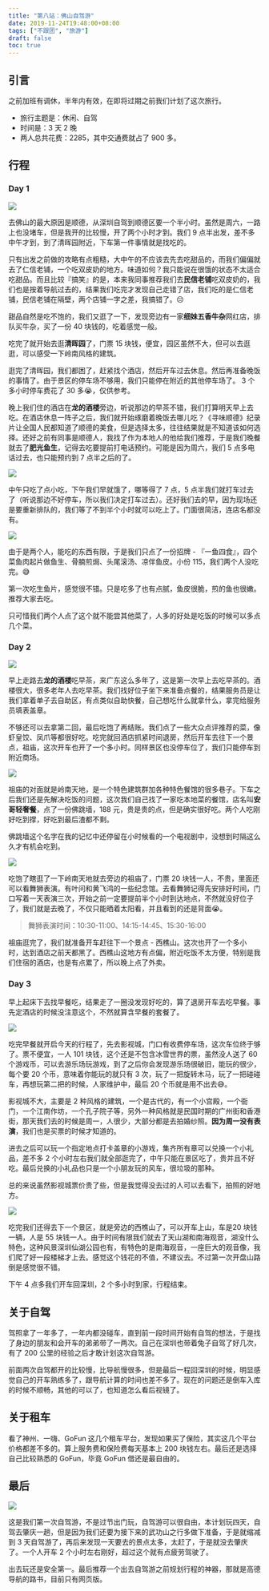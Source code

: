 ```yaml
---
title: "第八站：佛山自驾游"
date: 2019-11-24T19:48:00+08:00
tags: ["不跟团", "旅游"] 
draft: false
toc: true
---
```



## 引言

之前加班有调休，半年内有效，在即将过期之前我们计划了这次旅行。

- 旅行主题是：休闲、自驾
- 时间是：3 天 2 晚
- 两人总共花费：2285，其中交通费就占了 900 多。

<!--more-->

## 行程

### Day 1

![](https://blog-1251237404.cos.ap-guangzhou.myqcloud.com/gGRMKN.jpg)

去佛山的最大原因是顺德，从深圳自驾到顺德区要一个半小时。虽然是周六，一路上也没堵车，但是我开的比较慢，开了两个小时才到。我们 9 点半出发，差不多中午才到，到了清晖园附近，下车第一件事情就是找吃的。

只有出发之前做的攻略有点粗糙，大中午的不应该去先去吃甜品的，而我们偏偏就去了仁信老铺，一个吃双皮奶的地方。味道如何？我只能说在很饿的状态不太适合吃甜品。而且比较『搞笑』的是，本来我同事推荐我们去**民信老铺**吃双皮奶的，我们也是按着导航过去的，结果我们吃完才发现自己走错了店，我们吃的是仁信老铺，民信老铺在隔壁，两个店铺一字之差，我搞错了。😔

甜品自然是吃不饱的，我们又逛了一下，发现旁边有一家**细妹五香牛杂**网红店，排队买牛杂，买了一份 40 块钱的，吃着感觉一般。

吃完了就开始去逛**清晖园**了，门票 15 块钱，便宜，园区虽然不大，但可以去逛逛，可以感受一下岭南风格的建筑。

逛完了清晖园，我们都困了，赶紧找个酒店，然后开车过去休息。然后再准备晚饭的事情了。由于景区的停车场不够用，我们只能停在附近的其他停车场了。 3 个多小时停车费花了 30 多😭，仅供参考。

晚上我们住的酒店在**龙的酒楼**旁边，听说那边的早茶不错，我们打算明天早上去吃。在酒店休息一阵子之后，我们就开始琢磨着晚饭去哪儿吃？《寻味顺德》纪录片让全国人民都知道了顺德的美食，但是选择太多，往往结果就是不知道该如何选择。还好之前有同事是顺德人，我找了作为本地人的他给我们推荐，于是我们晚餐就去了**肥光鱼生**，记得去吃要提前打电话预约。可能是因为周六，我们 5 点多电话过去，也只能预约到 7 点半之后的了。

![](https://blog-1251237404.cos.ap-guangzhou.myqcloud.com/ST57o0.jpg)

中午只吃了点小吃，下午我们早就饿了，哪等得了 7 点，5 点半我们就打车过去了（听说那边不好停车，所以我们决定打车过去）。还好我们去的早，因为现场还是要重新排队的，我们等了不到半个小时就可以吃上了。门面很简洁，连店名都没有。

![](https://blog-1251237404.cos.ap-guangzhou.myqcloud.com/8p7Su4.jpg)

由于是两个人，能吃的东西有限，于是我们只点了一份招牌 - 『一鱼四食』，四个菜鱼肉起片做鱼生、骨腩煎焗、头尾滚汤、凉伴鱼皮。小份 115，我们两个人没吃完。😅

第一次吃生鱼片，感觉很不错。只是吃多了也有点腻，鱼皮很脆，煎的鱼也很嫩。推荐大家去吃。

只可惜我们两个人点了这个就不能尝其他菜了，人多的好处是吃饭的时候可以多点几个菜。

### Day 2

![](https://blog-1251237404.cos.ap-guangzhou.myqcloud.com/wQf1aH.jpg)

早上走路去**龙的酒楼**吃早茶，来广东这么多年了，这是第一次早上去吃早茶的。酒楼很大，很多老年人去吃早茶。我们找好位子坐下来准备点餐的，结果服务员是让我们拿着单子去自助区，有点类似自助快餐，自己想吃什么就拿什么，拿完给服务员填表盖章。

不够还可以去拿第二回，最后吃饱了再结账。我们点了一些大众点评推荐的菜，像虾皇饺、凤爪等都很好吃。吃完就回酒店抓紧时间退房，然后开车去往下一个景点，祖庙，这次开车也开了一个多小时。同样景区也没停车位了，我们只能停车到附近商场。

![](https://blog-1251237404.cos.ap-guangzhou.myqcloud.com/AQxTjg.jpg)

祖庙的对面就是岭南天地，是一个特色建筑群加各种特色餐馆的很多巷子。下车之后我们还是先解决吃饭的问题，这次我们自己找了一家吃本地菜的餐馆，店名叫**安哥轻奢餐**，点了一份佛跳墙，188 元，贵是贵的点，但是确实很好吃。两个人吃刚好吃到撑，好吃到最后渣都不剩。

佛跳墙这个名字在我的记忆中还停留在小时候看的一个电视剧中，没想到时隔这么久才有机会吃到。

![](https://blog-1251237404.cos.ap-guangzhou.myqcloud.com/ED0Jl0.jpg)

吃饱了瞎逛了一下岭南天地就去旁边的祖庙了，门票 20 块钱一人，不贵，里面还可以看舞狮表演。有叶问和黄飞鸿的一些纪念馆。去看舞狮记得先安排好时间，门口写着一天表演三次，开始之前一定要提前半个小时到达地点，不然就没好位子了，我们就是去晚了，不仅只能晒着太阳看，并且看到的还是背面😭。

> 舞狮表演时间：10:30-11:00、14:15-14:45、15:30-16:00

祖庙逛完了，我们就准备开车赶往下一个景点 - 西樵山。这次也开了一个多小时，达到酒店之前天都黑了。西樵山这地方有点偏，附近吃饭不太方便，特别是我们住宿的酒店，也是有点累了，所以晚上点了外卖。

### Day 3

早上起床下去找早餐吃，结果走了一圈没发现好吃的，算了退房开车去吃早餐。事先定酒店的时候没注意这个，不然就算含早餐的套餐了。

![](https://blog-1251237404.cos.ap-guangzhou.myqcloud.com/ItEd0M.jpg)

吃完早餐就开启今天的行程了，先去影视城，门口有收费停车场，这次车位终于够了。票不便宜，一人 101 块钱，这个还是不包含冰雪世界的票，虽然没人送了 60 个游戏币，可以去游乐场玩游戏，到了之后你会发现游乐场很破旧，能玩的很少，每个要 20 个币，意味着你能玩的就只有 3 次，玩了一把旋转木马，玩了一把碰碰车，再想玩第二把的时候，人家维护中，最后 20 个币就是用不出去😅。

影视城不大，主要是 2 种风格的建筑，一个是古代的，有一个小宫殿，一个衙门，一个江南作坊，一个孔子院子等，另外一种风格就是民国时期的广州街和香港街，那天我们去的时候是周一，人很少，大部分都是去拍婚纱照。**因为周一没有表演**，我们也是买票的时候才知道的。

进去之后可以玩一个指定地点打卡盖章的小游戏，集齐所有章可以兑换一个小礼品，差不多 2 个小时左右我们就全部逛完了，中午只能在景区吃了，贵并且不好吃。最后兑换的小礼品也只是一个小朋友玩的风车，很垃圾的那种。

总的来说虽然影视城票价贵了些，但是我觉得没去过的人可以去看下，拍照的好地方。

![](https://blog-1251237404.cos.ap-guangzhou.myqcloud.com/6abMiN.jpg)

吃完我们还得去下一个景区，就是旁边的西樵山了，可以开车上山，车是20 块钱一辆，人是 55 块钱一人。由于时间有限我们就去了天山湖和南海观音，湖没什么特色，这种风景深圳仙湖公园也有，有特色的是南海观音，一座巨大的观音像，我们爬了好一段楼梯才上去。感觉这个钱花的不值，不建议去。不过第一次开盘山路倒是感觉很不错。

下午 4 点多我们开车回深圳，2 个多小时到家，行程结束。

## 关于自驾

驾照拿了一年多了，一年内都没碰车，直到前一段时间开始有自驾的想法，于是找了身边的朋友和会开车的弟弟带了一两次。自己在深圳也带着兔子自驾了好几次，有了 200 公里的经验之后才敢计划这次自驾游。

前面两次自驾都开的比较慢，比导航慢很多，但是最后一程回深圳的时候，明显感觉自己的开车熟练多了，跟导航计算的时间也差不多了。现在的问题还是倒车入库的时候不顺畅，其他的可以了，也知道怎么看后视镜了。

## 关于租车

看了神州、一嗨、GoFun 这几个租车平台，发现如果买了保险，其实这几个平台价格都差不多的。算上服务费和保险费每天基本上 200 块钱左右。最后还是选择自己比较熟悉的 GoFun，毕竟 GoFun 借还是最自由的。

## 最后

![](https://blog-1251237404.cos.ap-guangzhou.myqcloud.com/1gFqKD.png)

这是我们第一次自驾游，不是过节出门玩，自驾游可以很自由，本计划玩四天，自驾去肇庆一趟，但是因为我们还要为接下来的武功山之行多做下准备，于是就缩减到 3 天自驾游了，再后来发现一天要去的景点太多，太赶了，于是就没去肇庆了。一个人开车 2 个小时左右刚好，超过这个就有点疲劳驾驶了。

出去玩还是安全第一。最后推荐一个出去自驾游之前规划行程的神器，那就是高德导航的路书，目前只有网页版。